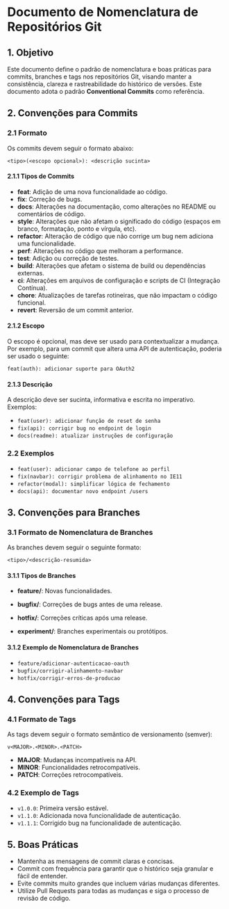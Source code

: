 # Documento de Nomenclatura de Repositórios Git

## 1. Objetivo

Este documento define o padrão de nomenclatura e boas práticas para commits, branches e tags nos repositórios Git, visando manter a consistência, clareza e rastreabilidade do histórico de versões. Este documento adota o padrão **Conventional Commits** como referência.

## 2. Convenções para Commits

### 2.1 Formato

Os commits devem seguir o formato abaixo:

```
<tipo>(<escopo opcional>): <descrição sucinta>
```

#### 2.1.1 Tipos de Commits

- **feat**: Adição de uma nova funcionalidade ao código.
- **fix**: Correção de bugs.
- **docs**: Alterações na documentação, como alterações no README ou comentários de código.
- **style**: Alterações que não afetam o significado do código (espaços em branco, formatação, ponto e vírgula, etc).
- **refactor**: Alteração de código que não corrige um bug nem adiciona uma funcionalidade.
- **perf**: Alterações no código que melhoram a performance.
- **test**: Adição ou correção de testes.
- **build**: Alterações que afetam o sistema de build ou dependências externas.
- **ci**: Alterações em arquivos de configuração e scripts de CI (Integração Contínua).
- **chore**: Atualizações de tarefas rotineiras, que não impactam o código funcional.
- **revert**: Reversão de um commit anterior.

#### 2.1.2 Escopo

O escopo é opcional, mas deve ser usado para contextualizar a mudança. Por exemplo, para um commit que altera uma API de autenticação, poderia ser usado o seguinte:

```
feat(auth): adicionar suporte para OAuth2
```

#### 2.1.3 Descrição

A descrição deve ser sucinta, informativa e escrita no imperativo. Exemplos:

- `feat(user): adicionar função de reset de senha`
- `fix(api): corrigir bug no endpoint de login`
- `docs(readme): atualizar instruções de configuração`

### 2.2 Exemplos

- `feat(user): adicionar campo de telefone ao perfil`
- `fix(navbar): corrigir problema de alinhamento no IE11`
- `refactor(modal): simplificar lógica de fechamento`
- `docs(api): documentar novo endpoint /users`

## 3. Convenções para Branches

### 3.1 Formato de Nomenclatura de Branches

As branches devem seguir o seguinte formato:

```
<tipo>/<descrição-resumida>
```

#### 3.1.1 Tipos de Branches

- **feature/**: Novas funcionalidades.
- **bugfix/**: Correções de bugs antes de uma release.
- **hotfix/**: Correções críticas após uma release.

- **experiment/**: Branches experimentais ou protótipos.

#### 3.1.2 Exemplo de Nomenclatura de Branches

- `feature/adicionar-autenticacao-oauth`
- `bugfix/corrigir-alinhamento-navbar`
- `hotfix/corrigir-erros-de-producao`

## 4. Convenções para Tags

### 4.1 Formato de Tags

As tags devem seguir o formato semântico de versionamento (semver):

```
v<MAJOR>.<MINOR>.<PATCH>
```

- **MAJOR**: Mudanças incompatíveis na API.
- **MINOR**: Funcionalidades retrocompatíveis.
- **PATCH**: Correções retrocompatíveis.

### 4.2 Exemplo de Tags

- `v1.0.0`: Primeira versão estável.
- `v1.1.0`: Adicionada nova funcionalidade de autenticação.
- `v1.1.1`: Corrigido bug na funcionalidade de autenticação.

## 5. Boas Práticas

- Mantenha as mensagens de commit claras e concisas.
- Commit com frequência para garantir que o histórico seja granular e fácil de entender.
- Evite commits muito grandes que incluem várias mudanças diferentes.
- Utilize Pull Requests para todas as mudanças e siga o processo de revisão de código.
